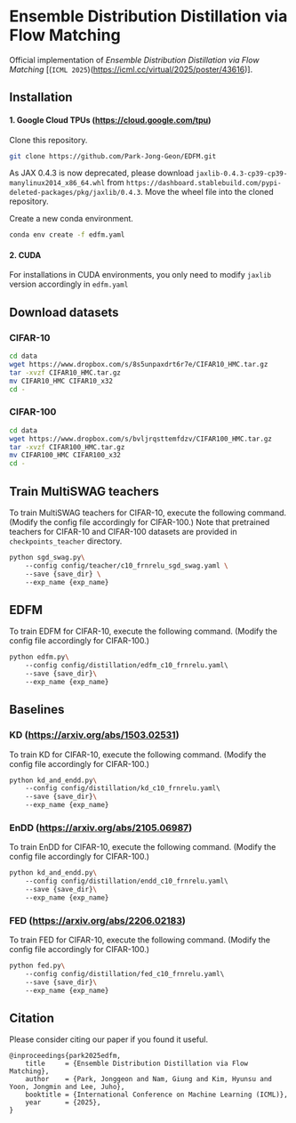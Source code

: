 # Ensemble Distribution Distillation via Flow Matching

Official implementation of _Ensemble Distribution Distillation via Flow Matching_ [(`ICML 2025`)(https://icml.cc/virtual/2025/poster/43616)].



## Installation
#### 1. Google Cloud TPUs (https://cloud.google.com/tpu)

Clone this repository.
```bash
git clone https://github.com/Park-Jong-Geon/EDFM.git
```

As JAX 0.4.3 is now deprecated, please download `jaxlib-0.4.3-cp39-cp39-manylinux2014_x86_64.whl` from `https://dashboard.stablebuild.com/pypi-deleted-packages/pkg/jaxlib/0.4.3`.
Move the wheel file into the cloned repository.

Create a new conda environment.
```bash
conda env create -f edfm.yaml
```

#### 2. CUDA

For installations in CUDA environments, you only need to modify `jaxlib` version accordingly in `edfm.yaml`


## Download datasets
### CIFAR-10
```bash
cd data
wget https://www.dropbox.com/s/8s5unpaxdrt6r7e/CIFAR10_HMC.tar.gz
tar -xvzf CIFAR10_HMC.tar.gz
mv CIFAR10_HMC CIFAR10_x32
cd -
```
### CIFAR-100
```bash
cd data
wget https://www.dropbox.com/s/bvljrqsttemfdzv/CIFAR100_HMC.tar.gz
tar -xvzf CIFAR100_HMC.tar.gz
mv CIFAR100_HMC CIFAR100_x32
cd -
```


## Train MultiSWAG teachers
To train MultiSWAG teachers for CIFAR-10, execute the following command. (Modify the config file accordingly for CIFAR-100.)
Note that pretrained teachers for CIFAR-10 and CIFAR-100 datasets are provided in `checkpoints_teacher` directory.
```bash
python sgd_swag.py\ 
    --config config/teacher/c10_frnrelu_sgd_swag.yaml \ 
    --save {save_dir} \ 
    --exp_name {exp_name}
```

## EDFM
To train EDFM for CIFAR-10, execute the following command. (Modify the config file accordingly for CIFAR-100.)
```bash
python edfm.py\ 
    --config config/distillation/edfm_c10_frnrelu.yaml\ 
    --save {save_dir}\ 
    --exp_name {exp_name}
```

## Baselines
### KD (https://arxiv.org/abs/1503.02531)
To train KD for CIFAR-10, execute the following command. (Modify the config file accordingly for CIFAR-100.)
```bash
python kd_and_endd.py\ 
    --config config/distillation/kd_c10_frnrelu.yaml\ 
    --save {save_dir}\ 
    --exp_name {exp_name}
```

### EnDD (https://arxiv.org/abs/2105.06987)
To train EnDD for CIFAR-10, execute the following command. (Modify the config file accordingly for CIFAR-100.)
```bash
python kd_and_endd.py\ 
    --config config/distillation/endd_c10_frnrelu.yaml\ 
    --save {save_dir}\ 
    --exp_name {exp_name}
```

### FED (https://arxiv.org/abs/2206.02183)
To train FED for CIFAR-10, execute the following command. (Modify the config file accordingly for CIFAR-100.)
```bash
python fed.py\ 
    --config config/distillation/fed_c10_frnrelu.yaml\ 
    --save {save_dir}\ 
    --exp_name {exp_name}
```

## Citation
Please consider citing our paper if you found it useful. 
```
@inproceedings{park2025edfm,
    title     = {Ensemble Distribution Distillation via Flow Matching},
    author    = {Park, Jonggeon and Nam, Giung and Kim, Hyunsu and Yoon, Jongmin and Lee, Juho},
    booktitle = {International Conference on Machine Learning (ICML)},
    year      = {2025},
}
```